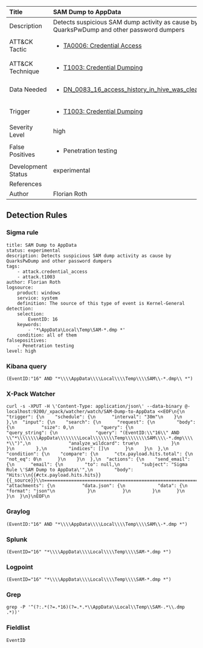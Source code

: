 | Title                | SAM Dump to AppData                                                                                                                                                 |
|:---------------------|:------------------------------------------------------------------------------------------------------------------------------------------------------------|
| Description          | Detects suspicious SAM dump activity as cause by QuarksPwDump and other password dumpers                                                                                                                                           |
| ATT&amp;CK Tactic    | <ul><li>[TA0006: Credential Access](https://attack.mitre.org/tactics/TA0006)</li></ul>  |
| ATT&amp;CK Technique | <ul><li>[T1003: Credential Dumping](https://attack.mitre.org/techniques/T1003)</li></ul>                             |
| Data Needed          | <ul><li>[DN_0083_16_access_history_in_hive_was_cleared](../Data_Needed/DN_0083_16_access_history_in_hive_was_cleared.md)</li></ul>                                                         |
| Trigger              | <ul><li>[T1003: Credential Dumping](../Triggers/T1003.md)</li></ul>  |
| Severity Level       | high                                                                                                                                                 |
| False Positives      | <ul><li>Penetration testing</li></ul>                                                                  |
| Development Status   | experimental                                                                                                                                                |
| References           | <ul></ul>                                                          |
| Author               | Florian Roth                                                                                                                                                |


## Detection Rules

### Sigma rule

```
title: SAM Dump to AppData
status: experimental
description: Detects suspicious SAM dump activity as cause by QuarksPwDump and other password dumpers
tags:
    - attack.credential_access
    - attack.t1003
author: Florian Roth
logsource:
    product: windows
    service: system
    definition: The source of this type of event is Kernel-General
detection:
    selection:
        EventID: 16
    keywords:
        - '*\AppData\Local\Temp\SAM-*.dmp *'
    condition: all of them
falsepositives:
    - Penetration testing
level: high

```





### Kibana query

```
(EventID:"16" AND "*\\\\AppData\\\\Local\\\\Temp\\\\SAM\\-*.dmp\\ *")
```





### X-Pack Watcher

```
curl -s -XPUT -H \'Content-Type: application/json\' --data-binary @- localhost:9200/_xpack/watcher/watch/SAM-Dump-to-AppData <<EOF\n{\n  "trigger": {\n    "schedule": {\n      "interval": "30m"\n    }\n  },\n  "input": {\n    "search": {\n      "request": {\n        "body": {\n          "size": 0,\n          "query": {\n            "query_string": {\n              "query": "(EventID:\\"16\\" AND \\"*\\\\\\\\AppData\\\\\\\\Local\\\\\\\\Temp\\\\\\\\SAM\\\\-*.dmp\\\\ *\\")",\n              "analyze_wildcard": true\n            }\n          }\n        },\n        "indices": []\n      }\n    }\n  },\n  "condition": {\n    "compare": {\n      "ctx.payload.hits.total": {\n        "not_eq": 0\n      }\n    }\n  },\n  "actions": {\n    "send_email": {\n      "email": {\n        "to": null,\n        "subject": "Sigma Rule \'SAM Dump to AppData\'",\n        "body": "Hits:\\n{{#ctx.payload.hits.hits}}{{_source}}\\n================================================================================\\n{{/ctx.payload.hits.hits}}",\n        "attachments": {\n          "data.json": {\n            "data": {\n              "format": "json"\n            }\n          }\n        }\n      }\n    }\n  }\n}\nEOF\n
```





### Graylog

```
(EventID:"16" AND "*\\\\AppData\\\\Local\\\\Temp\\\\SAM\\-*.dmp *")
```





### Splunk

```
(EventID="16" "*\\\\AppData\\\\Local\\\\Temp\\\\SAM-*.dmp *")
```





### Logpoint

```
(EventID="16" "*\\\\AppData\\\\Local\\\\Temp\\\\SAM-*.dmp *")
```





### Grep

```
grep -P '^(?:.*(?=.*16)(?=.*.*\\AppData\\Local\\Temp\\SAM-.*\\.dmp .*))'
```





### Fieldlist

```
EventID
```

